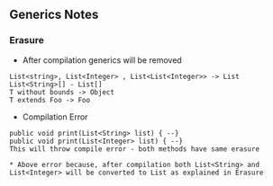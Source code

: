 ## Generics Notes

### Erasure
* After compilation generics will be removed
```
List<string>, List<Integer> , List<List<Integer>> -> List
List<String>[] - List[]
T without bounds -> Object
T extends Foo -> Foo
```
* Compilation Error
```
public void print(List<String> list) { --} 
public void print(List<Integer> list) { --} 
This will throw compile error - both methods have same erasure
```
	* Above error because, after compilation both List<String> and List<Integer> will be converted to List as explained in Erasure